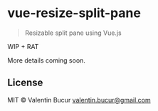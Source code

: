 # vue-resize-split-pane

> Resizable split pane using Vue.js

WIP + RAT

More details coming soon.

## License

MIT © Valentin Bucur <valentin.bucur@gmail.com>